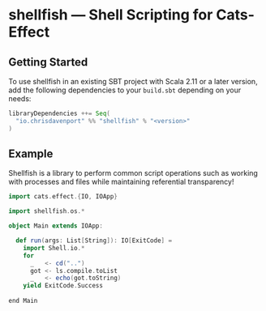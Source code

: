 # shellfish — Shell Scripting for Cats-Effect

## Getting Started

To use shellfish in an existing SBT project with Scala 2.11 or a later version, add the following dependencies to your
`build.sbt` depending on your needs:

```scala
libraryDependencies ++= Seq(
  "io.chrisdavenport" %% "shellfish" % "<version>"
)
```

## Example
Shellfish is a library to perform common script operations such as working with processes and files while maintaining referential transparency! 

```scala 3 mdoc:reset
import cats.effect.{IO, IOApp}

import shellfish.os.* 

object Main extends IOApp: 

  def run(args: List[String]): IO[ExitCode] = 
    import Shell.io.*
    for
      _   <- cd("..")
      got <- ls.compile.toList
      _   <- echo(got.toString)
    yield ExitCode.Success
    
end Main
```